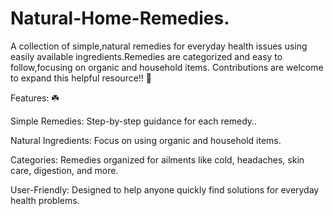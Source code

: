 # Natural-Home-Remedies.
A collection of simple,natural remedies for everyday health issues using easily available ingredients.Remedies are categorized and easy to follow,focusing on organic and household items. Contributions are welcome to expand this helpful resource!! 🌱
<br> 


Features: ☘️
<br> 

Simple Remedies: Step-by-step guidance for each remedy..
<br> 

Natural Ingredients: Focus on using organic and household items.
<br> 

Categories: Remedies organized for ailments like cold, headaches, skin care, digestion, and more.
<br>

User-Friendly: Designed to help anyone quickly find solutions for everyday health problems.
